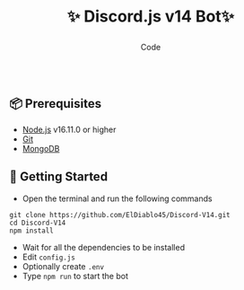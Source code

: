 <h1 align="center">

 ✨ Discord.js v14 Bot✨
  <br>
</h1>

<p align="center">Code</p>

<br>


<br>

## 📦 Prerequisites

- [Node.js](https://nodejs.org/en/) v16.11.0 or higher
- [Git](https://git-scm.com/downloads)
- [MongoDB](https://www.mongodb.com)

## 🚀 Getting Started

- Open the terminal and run the following commands

```
git clone https://github.com/ElDiablo45/Discord-V14.git
cd Discord-V14
npm install
```

- Wait for all the dependencies to be installed
- Edit `config.js` 
- Optionally create `.env`
- Type `npm run` to start the bot

<br>
